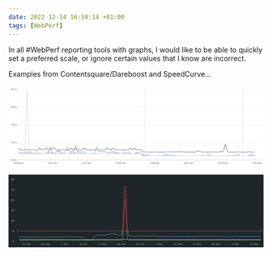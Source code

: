 ```yaml
---
date: 2022-12-14 16:59:14 +01:00
tags: [WebPerf]
---
```


In all #WebPerf reporting tools with graphs, I would like to be able to quickly set a preferred scale, or ignore certain values that I know are incorrect.

Examples from Contentsquare/Dareboost and SpeedCurve…

![Screenshot of a Contentsquare/Dareboost graph with an incorrect value implying a useless scale](graph-useless-scale-dareboost-contentsquare.png)

![Screenshot of a SpeedCurve graph with an incorrect value implying a useless scale](graph-useless-scale-speedcurve.png)